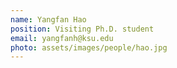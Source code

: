 ```yaml
---
name: Yangfan Hao
position: Visiting Ph.D. student
email: yangfanh@ksu.edu
photo: assets/images/people/hao.jpg
---
```

